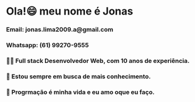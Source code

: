 <h1>Ola!😄 meu nome é Jonas</h1>
 
<h3>Email: jonas.lima2009.a@gmail.com</h3>
<h3>Whatsapp: (61) 99270-9555</h3>

<h3> 🐱‍👤 Full stack Desenvolvedor Web, com 10 anos de experiência.</h3>
<h3> 👀 Estou sempre em busca de mais conhecimento.</h3>
<h3> 💖 Progrmação é minha vida e eu amo oque eu faço. </h3>

